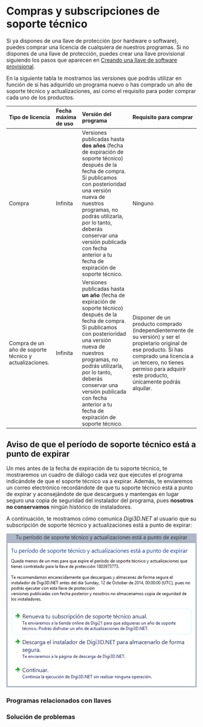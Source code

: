 # Compras y subscripciones de soporte técnico

Si ya dispones de una llave de protección \(por hardware o software\), puedes comprar una licencia de cualquiera de nuestros programas. Si no dispones de una llave de protección, puedes crear una llave provisional siguiendo los pasos que aparecen en [Creando una llave de software provisional](obtener-una-llave-de-proteccion/creando-llave-provisional.md).

En la siguiente tabla te mostramos las versiones que podrás utilizar en función de si has adquirido un programa nuevo o has comprado un año de soporte técnico y actualizaciones, así como el requisito para poder comprar cada uno de los productos.

| Tipo de licencia | Fecha máxima de uso | Versión del programa | Requisito para comprar |
| :--- | :--- | :--- | :--- |
| Compra | Infinita | Versiones publicadas hasta **dos años** \(fecha de expiración de soporte técnico\) después de la fecha de compra. Si publicamos con posterioridad una versión nueva de nuestros programas, no podrás utilizarla, por lo tanto, deberás conservar una versión publicada con fecha anterior a tu fecha de expiración de soporte técnico. | Ninguno |
| Compra de un año de soporte técnico y actualizaciones. | Infinita | Versiones publicadas hasta **un año** \(fecha de expiración de soporte técnico\) después de la fecha de compra. Si publicamos con posterioridad una versión nueva de nuestros programas, no podrás utilizarla, por lo tanto, deberás conservar una versión publicada con fecha anterior a tu fecha de expiración de soporte técnico. | Disponer de un producto comprado \(independientemente de su versión\) y ser el propietario original de ese producto. Si has comprado una licencia a un tercero, no tienes permiso para adquirir este producto, únicamente podrás alquilar. |

## Aviso de que el período de soporte técnico está a punto de expirar

Un mes antes de la fecha de expiración de tu soporte técnico, te mostraremos un cuadro de diálogo cada vez que ejecutes el programa indicándote de que el soporte técnico va a expirar. Además, te enviaremos un correo electrónico recordándote de que tu soporte técnico está a punto de expirar y aconsejándote de que descargues y mantengas en lugar seguro una copia de seguridad del instalador del programa, pues **nosotros no conservamos** ningún histórico de instaladores.

A continuación, te mostramos cómo comunica _Digi3D.NET_ al usuario que su subscripción de soporte técnico y actualizaciones está a punto de expirar:

![Cuadro de di&#xE1;logo mostrando que el soporte t&#xE9;cnico est&#xE1; a punto de expirar](../.gitbook/assets/soporte-tecnico-a-punto-de-expirar.png)



### Programas relacionados con llaves

### Solución de problemas

